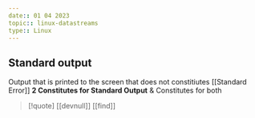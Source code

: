 ```yaml
---
date:: 01 04 2023
topic:: linux-datastreams
type:: Linux
---
```

## Standard output
Output that is printed to the screen that does not constitiutes [[Standard Error]]
	**2 Constitutes for Standard Output**
	& Constitutes for both
>[!quote] [[devnull]] [[find]] 
